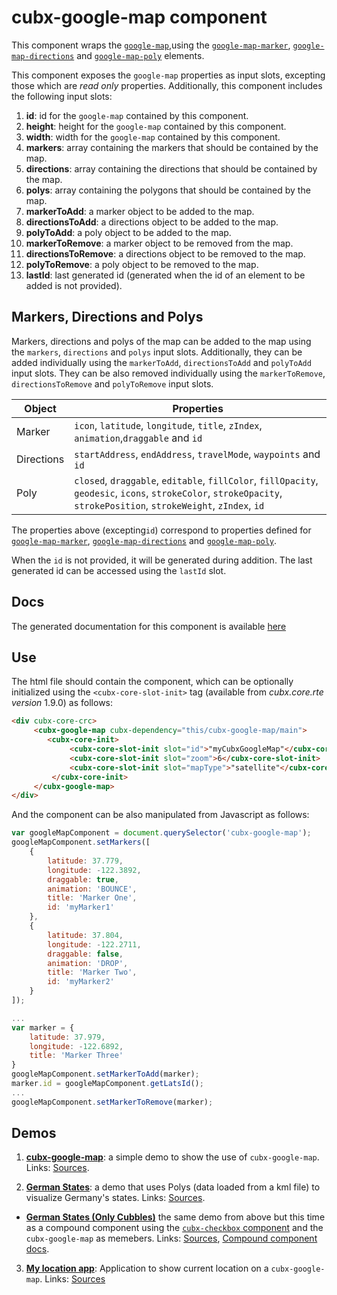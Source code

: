 # cubx-google-map component
This component wraps the [`google-map`](https://elements.polymer-project.org/elements/google-map),using the [`google-map-marker`](https://elements.polymer-project.org/elements/google-map?active=google-map-marker),
[`google-map-directions`](https://elements.polymer-project.org/elements/google-map?active=google-map-directions) and [`google-map-poly`](https://github.com/GoogleWebComponents/google-map/blob/master/google-map-poly.html) elements. 

This component exposes the `google-map` properties as input slots, excepting those which are _read only_ properties. Additionally,
this component includes the following input slots: 

1. **id**: id for the `google-map` contained by this component.
2. **height**: height for the `google-map` contained by this component.
3. **width**: width for the `google-map` contained by this component.
4. **markers**: array containing the markers that should be contained by the map.
5. **directions**: array containing the directions that should be contained by the map.
6. **polys**: array containing the polygons that should be contained by the map.
7. **markerToAdd**: a marker object to be added to the map.
8. **directionsToAdd**: a directions object to be added to the map.
9. **polyToAdd**: a poly object to be added to the map.
10. **markerToRemove**: a marker object to be removed from the map.
11. **directionsToRemove**: a directions object to be removed to the map.
12. **polyToRemove**: a poly object to be removed to the map.
13. **lastId**: last generated id (generated when the id of an element to be added is not provided).

## Markers, Directions and Polys
Markers, directions and polys of the map can be added to the map using the `markers`, `directions` and `polys` input slots. Additionally, they can be added individually using the `markerToAdd`, `directionsToAdd` and `polyToAdd` input slots. They can be also removed individually using the `markerToRemove`, `directionsToRemove` and `polyToRemove` input slots. 

| Object     | Properties                                                                                                                                                           |
|------------|----------------------------------------------------------------------------------------------------------------------------------------------------------------------|
| Marker     | `icon`, `latitude`, `longitude`, `title`, `zIndex`, `animation`,`draggable` and `id`                                                                                 |
| Directions | `startAddress`, `endAddress`, `travelMode`, `waypoints` and `id`                                                                                                     |
| Poly       | `closed`, `draggable`, `editable`, `fillColor`, `fillOpacity`, `geodesic`, `icons`, `strokeColor`, `strokeOpacity`, `strokePosition`, `strokeWeight`, `zIndex`, `id` |

The properties above (excepting`id`) correspond to properties defined for [`google-map-marker`](https://elements.polymer-project.org/elements/google-map?active=google-map-marker),
[`google-map-directions`](https://elements.polymer-project.org/elements/google-map?active=google-map-directions) and
[`google-map-poly`](https://github.com/GoogleWebComponents/google-map/blob/master/google-map-poly.html). 

When the `id` is not provided, it will be generated during addition. The last generated id can be accessed using the `lastId` slot.

## Docs
The generated documentation for this component is available [here](https://cubbles.world/sandbox/com.incowia.cubx-google-map@1.1.0/cubx-google-map/docs/index.html)

## Use
The html file should contain the component, which can be optionally initialized using the `<cubx-core-slot-init>` tag (available from 
_cubx.core.rte version_ 1.9.0) as follows:

```html
<div cubx-core-crc>
     <cubx-google-map cubx-dependency="this/cubx-google-map/main">
        <cubx-core-init>
             <cubx-core-slot-init slot="id">"myCubxGoogleMap"</cubx-core-slot-init>
             <cubx-core-slot-init slot="zoom">6</cubx-core-slot-init>
             <cubx-core-slot-init slot="mapType">"satellite"</cubx-core-slot-init>
         </cubx-core-init>
     </cubx-google-map>
</div>
```

And the component can be also manipulated from Javascript as follows:

```javascript
var googleMapComponent = document.querySelector('cubx-google-map');
googleMapComponent.setMarkers([
	{
		latitude: 37.779,
		longitude: -122.3892,
		draggable: true,
		animation: 'BOUNCE',
		title: 'Marker One',
		id: 'myMarker1'
	},
	{
		latitude: 37.804,
		longitude: -122.2711,
		draggable: false,
		animation: 'DROP',
		title: 'Marker Two',
		id: 'myMarker2'
	}
]);

...
var marker = {
    latitude: 37.979,
    longitude: -122.6892,
    title: 'Marker Three'
}
googleMapComponent.setMarkerToAdd(marker);
marker.id = googleMapComponent.getLatsId();
...
googleMapComponent.setMarkerToRemove(marker);
```

## Demos
1. [**cubx-google-map**](https://cubbles.world/sandbox/com.incowia.cubx-google-map@1.0.0/cubx-google-map/demo/index.html): 
a simple demo to show the use of `cubx-google-map`. Links: 
[Sources](https://github.com/iCubbles/cubx-polymer-elements/blob/master/webpackages/com.incowia.cubx-google-map/cubx-google-map/demo/index.html).

2. [**German States**](https://cubbles.world/sandbox/com.incowia.cubx-google-map@1.1.0/cubx-google-map/germanStatesDemo/index.html): a demo that uses Polys (data loaded from a kml file) to visualize Germany's states. 
Links: [Sources](https://github.com/iCubbles/cubx-polymer-elements/blob/master/webpackages/com.incowia.cubx-google-map/cubx-google-map/germanStatesDemo/index.html).

 * [**German States (Only Cubbles)**](https://cubbles.world/sandbox/com.incowia.demo.cubx-polymer-elements-demos@0.3.1/german-states/demo/index.html) the same demo from above but this time as a compound component using the [`cubx-checkbox` component](https://github.com/iCubbles/base-html-components) and the `cubx-google-map` as memebers. Links: [Sources](https://github.com/iCubbles/cubx-polymer-elements-demos/tree/master/webpackages/com.incowia.demo.cubx-polymer-elements-demos), [Compound component docs](https://cubbles.world/sandbox/com.incowia.demo.cubx-polymer-elements-demos@0.3.1/german-states/docs/index.html).

3. [**My location app**](https://cubbles.world/sandbox/com.incowia.demo.cubx-polymer-elements-demos@0.3.1/my-location/index.html): Application to show current location on a `cubx-google-map`. Links: [Sources](https://github.com/iCubbles/cubx-polymer-elements-demos/tree/master/webpackages/com.incowia.demo.cubx-polymer-elements-demos)
